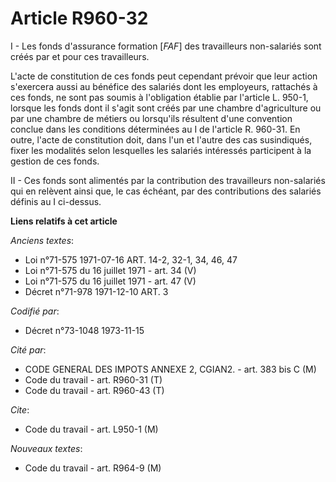 # Article R960-32

I - Les fonds d'assurance formation [*FAF*] des travailleurs non-salariés sont créés par et pour ces travailleurs.

L'acte de constitution de ces fonds peut cependant prévoir que leur action s'exercera aussi au bénéfice des salariés dont les
employeurs, rattachés à ces fonds, ne sont pas soumis à l'obligation établie par l'article L. 950-1, lorsque les fonds dont
il s'agit sont créés par une chambre d'agriculture ou par une chambre de métiers ou lorsqu'ils résultent d'une convention
conclue dans les conditions déterminées au I de l'article R. 960-31. En outre, l'acte de constitution doit, dans l'un et
l'autre des cas susindiqués, fixer les modalités selon lesquelles les salariés intéressés participent à la gestion de ces
fonds.

II - Ces fonds sont alimentés par la contribution des travailleurs non-salariés qui en relèvent ainsi que, le cas échéant,
par des contributions des salariés définis au I ci-dessus.

**Liens relatifs à cet article**

_Anciens textes_:

  - Loi n°71-575 1971-07-16 ART. 14-2, 32-1, 34, 46, 47
  - Loi n°71-575 du 16 juillet 1971 - art. 34 (V)
  - Loi n°71-575 du 16 juillet 1971 - art. 47 (V)
  - Décret n°71-978 1971-12-10 ART. 3

_Codifié par_:

  - Décret n°73-1048 1973-11-15

_Cité par_:

  - CODE GENERAL DES IMPOTS ANNEXE 2, CGIAN2. - art. 383 bis C (M)
  - Code du travail - art. R960-31 (T)
  - Code du travail - art. R960-43 (T)

_Cite_:

  - Code du travail - art. L950-1 (M)

_Nouveaux textes_:

  - Code du travail - art. R964-9 (M)
